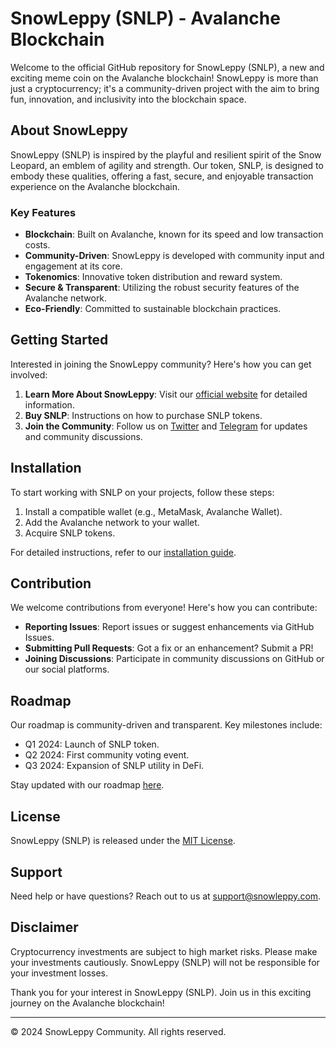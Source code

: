 # SnowLeppy (SNLP) - Avalanche Blockchain

Welcome to the official GitHub repository for SnowLeppy (SNLP), a new and exciting meme coin on the Avalanche blockchain! SnowLeppy is more than just a cryptocurrency; it's a community-driven project with the aim to bring fun, innovation, and inclusivity into the blockchain space.

## About SnowLeppy

SnowLeppy (SNLP) is inspired by the playful and resilient spirit of the Snow Leopard, an emblem of agility and strength. Our token, SNLP, is designed to embody these qualities, offering a fast, secure, and enjoyable transaction experience on the Avalanche blockchain.

### Key Features

- **Blockchain**: Built on Avalanche, known for its speed and low transaction costs.
- **Community-Driven**: SnowLeppy is developed with community input and engagement at its core.
- **Tokenomics**: Innovative token distribution and reward system.
- **Secure & Transparent**: Utilizing the robust security features of the Avalanche network.
- **Eco-Friendly**: Committed to sustainable blockchain practices.

## Getting Started

Interested in joining the SnowLeppy community? Here's how you can get involved:

1. **Learn More About SnowLeppy**: Visit our [official website](https://www.snowleppy.io/) for detailed information.
2. **Buy SNLP**: Instructions on how to purchase SNLP tokens.
3. **Join the Community**: Follow us on [Twitter](@Snowleppy) and  [Telegram](https://t.me/+n0hLLUC4a6c3ZTll) for updates and community discussions.

## Installation

To start working with SNLP on your projects, follow these steps:

1. Install a compatible wallet (e.g., MetaMask, Avalanche Wallet).
2. Add the Avalanche network to your wallet.
3. Acquire SNLP tokens.

For detailed instructions, refer to our [installation guide](#).

## Contribution

We welcome contributions from everyone! Here's how you can contribute:

- **Reporting Issues**: Report issues or suggest enhancements via GitHub Issues.
- **Submitting Pull Requests**: Got a fix or an enhancement? Submit a PR!
- **Joining Discussions**: Participate in community discussions on GitHub or our social platforms.

## Roadmap

Our roadmap is community-driven and transparent. Key milestones include:

- Q1 2024: Launch of SNLP token.
- Q2 2024: First community voting event.
- Q3 2024: Expansion of SNLP utility in DeFi.

Stay updated with our roadmap [here](#).

## License

SnowLeppy (SNLP) is released under the [MIT License](LICENSE).

## Support

Need help or have questions? Reach out to us at [support@snowleppy.com](mailto:support@snowleppy.com).

## Disclaimer

Cryptocurrency investments are subject to high market risks. Please make your investments cautiously. SnowLeppy (SNLP) will not be responsible for your investment losses.

Thank you for your interest in SnowLeppy (SNLP). Join us in this exciting journey on the Avalanche blockchain!

---

© 2024 SnowLeppy Community. All rights reserved.
